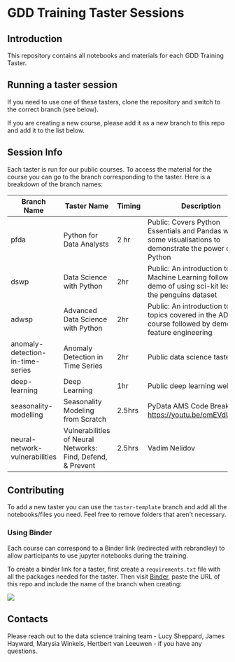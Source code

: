 # GDD Training Taster Sessions

## Introduction

This repository contains all notebooks and materials for each GDD Training Taster.

## Running a taster session

If you need to use one of these tasters, clone the repository and switch to the correct branch (see below).

If you are creating a new course, please add it as a new branch to this repo and add it to the list below. 

## Session Info

Each taster is run for our public courses. To access the material for the course you can go to the branch corresponding to the taster. Here is a breakdown of the branch names:

|Branch Name|Taster Name|Timing|Description|
|---|---|---|---|
|pfda|Python for Data Analysts|2 hr|Public: Covers Python Essentials and Pandas with some visualisations to demonstrate the power of Python|
|dswp|Data Science with Python| 2hr |Public: An introduction to Machine Learning followed by a demo of using sci-kit learn on the penguins dataset|
|adwsp|Advanced Data Science with Python| 2hr |Public: An introduction to all topics covered in the ADWSP course followed by demo of feature engineering|
|anomaly-detection-in-time-series|Anomaly Detection in Time Series| 2hr | Public data science taster |
|deep-learning| Deep Learning | 1hr | Public deep learning webinar |
|seasonality-modelling|Seasonality Modeling from Scratch|2.5hrs|PyData AMS Code Breakfast - https://youtu.be/omEVdUS14SU|
|neural-network-vulnerabilities|Vulnerabilities of Neural Networks: Find, Defend, & Prevent | 2.5hrs | Vadim Nelidov | PyData AMS Code Breakfast | 

## Contributing

To add a new taster you can use the `taster-template` branch and add all the notebooks/files you need. Feel free to remove folders that aren't necessary.

### Using Binder

Each course can correspond to a Binder link (redirected with rebrandley) to allow participants to use jupyter notebooks during the training.

To create a binder link for a taster, first create a `requirements.txt` file with all the packages needed for the taster. Then visit [Binder](https://mybinder.org/), paste the URL of this repo and include the name of the branch when creating:

![](images/binder.png)

## Contacts

Please reach out to the data science training team - Lucy Sheppard, James Hayward, Marysia Winkels, Hertbert van Leeuwen - if you have any questions.
